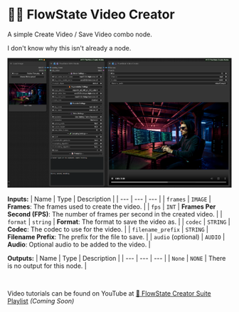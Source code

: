 # 🌊🎥 FlowState Video Creator

A simple Create Video / Save Video combo node.

I don't know why this isn't already a node.

<p align="center">
  <img width='650' src='https://github.com/flowstateeng/FlowState-Creator-Nodes/blob/main/imgs/FlowState%20WAN%20Studio.png' alt='FS Video Creator'/>
</p>

**Inputs:**
| Name | Type | Description |
| --- | --- | --- |
| `frames` | `IMAGE` | **Frames**: The frames used to create the video. |
| `fps` | `INT` | **Frames Per Second (FPS)**: The number of frames per second in the created video. |
| `format` | `string` | **Format**: The format to save the video as. |
| `codec` | `STRING` | **Codec**: The codec to use for the video. |
| `filename_prefix` | `STRING` | **Filename Prefix**: The prefix for the file to save. |
| `audio` (optional) | `AUDIO` | **Audio**: Optional audio to be added to the video. |

**Outputs:**
| Name | Type | Description |
| --- | --- | --- |
| `None` | `NONE` | There is no output for this node. |

<br/>

Video tutorials can be found on YouTube at [🌊 FlowState Creator Suite Playlist](https://www.youtube.com/playlist?list=PLopF-DMGUFkTulZRkSpRmKFcTENKFicws) *(Coming Soon)*
